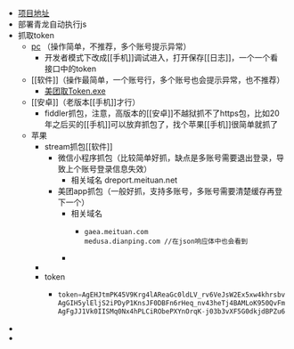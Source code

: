 - [项目地址](https://github.com/leafTheFish/DeathNote)
- 部署青龙自动执行js
- 抓取token
	- [pc](https://i.meituan.com/) （操作简单，不推荐，多个账号提示异常）
		- 开发者模式下改成[[手机]]调试进入，打开保存[[日志]]，一个一个看接口中的token
	- [[软件]]（操作最简单，一个账号行，多个账号也会提示异常，也不推荐）
		- [美团取Token.exe](../assets/美团取Token_1698745787112_0.exe)
	- [[安卓]]（老版本[[手机]]才行）
		- fiddler抓包，注意，高版本的[[安卓]]不越狱抓不了https包，比如20年之后买的[[手机]]可以放弃抓包了，找个苹果[[手机]]很简单就抓了
	- 苹果
		- stream抓包[[软件]]
			- 微信小程序抓包（比较简单好抓，缺点是多账号需要退出登录，导致上个账号登录信息失效）
				- 相关域名 dreport.meituan.net
			- 美团app抓包（一般好抓，支持多账号，多账号需要清楚缓存再登下一个）
				- 相关域名
					- ```
					  gaea.meituan.com
					  medusa.dianping.com //在json响应体中也会看到
					  ```
				-
		-
		- token
			- ```js
			  token=AgEHJtmPK45V9Krg4lAReaGc0ldLV_rv6VeJsW2Ex5xw4khrsbvBQLVY9PP7RLLlSTAabnhiH-cSmQAAAADpGwAA_4zoyul1UVmJub8uP1hX6MqzXJTVio8NikrJsguMy8JAklj2Wxtn7GtDusD6srUU
			  AgGIH5ylEljS2iPDyP1KnsJF0DBFn6rHeq_nv43heTj4BAMLoK950QvFmg7UdKx8RdZcGqFNEXthOgAAAADKGwAA8m2gM2noaEjILcinSxIMHTSuYiz9QFDrlHicJN0pHpmGRMtnVFav418DlBFymeIQ
			  AgFgJJ1Vk0IISMq0Nx4hPLCiRObePXYnOrqK-j03b3vXF5G0dkjdBPZu69xPb54xC29QOUNesNjKNgAAAADKGwAAi0mpy_2JSUxVS9nlQehgs-FYe7mmW5zYxmekUHHDNOCTz8jjdFg0QK80EUCsvjFR
			  ```
-
-